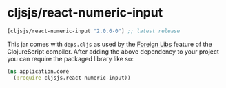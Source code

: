 # cljsjs/react-numeric-input

[](dependency)
```clojure
[cljsjs/react-numeric-input "2.0.6-0"] ;; latest release
```
[](/dependency)

This jar comes with `deps.cljs` as used by the [Foreign Libs][flibs] feature
of the ClojureScript compiler. After adding the above dependency to your project
you can require the packaged library like so:

```clojure
(ns application.core
  (:require cljsjs.react-numeric-input))
```

[flibs]: https://github.com/clojure/clojurescript/wiki/Packaging-Foreign-Dependencies
